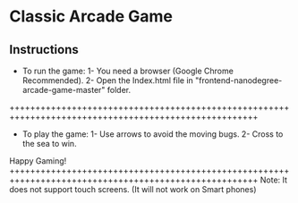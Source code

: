# Classic Arcade Game

## Instructions
- To run the game:
1- You need a browser (Google Chrome Recommended).
2- Open the Index.html file in "frontend-nanodegree-arcade-game-master" folder.

++++++++++++++++++++++++++++++++++++++++++++++++++++++++++++++++++++++++++++++++++++++++++++++++++++++

- To play the game:
1- Use arrows to avoid the moving bugs.
2- Cross to the sea to win.

Happy Gaming!
++++++++++++++++++++++++++++++++++++++++++++++++++++++++++++++++++++++++++++++++++++++++++++++++++++++
Note: It does not support touch screens. (It will not work on Smart phones)
